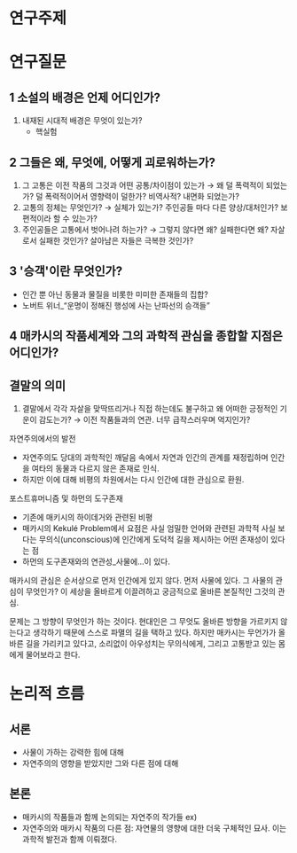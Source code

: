 # 연구주제

# 연구질문

## 1 소설의 배경은 언제 어디인가?
1. 내재된 시대적 배경은 무엇이 있는가? 
     - 핵실험  
## 2 그들은 왜, 무엇에, 어떻게 괴로워하는가?
 1. 그 고통은 이전 작품의 그것과 어떤 공통/차이점이 있는가
     → 왜 덜 폭력적이 되었는가? 덜 폭력적이어서 영향력이 덜한가? 비역사적? 내면화 되었는가? 
 2. 고통의 정체는 무엇인가?
     → 실체가 있는가? 주인공들 마다 다른 양상/대처인가? 보편적이라 할 수 있는가? 
3. 주인공들은 고통에서 벗어나려 하는가?
     → 그렇지 않다면 왜? 실패한다면 왜? 자살로서 실패한 것인가? 살아남은 자들은 극복한 것인가? 

## 3 '승객'이란 무엇인가?
   - 인간 뿐 아닌 동물과 물질을 비롯한 미미한 존재들의 집합?
   - 노버트 위너_“운명이 정해진 행성에 사는 난파선의 승객들”
## 4 매카시의 작품세계와 그의 과학적 관심을 종합할 지점은 어디인가?


## 결말의 의미
1. 결말에서 각각 자살을 맞딱뜨리거나 직접 하는데도 불구하고 왜 어떠한 긍정적인 기운이 감도는가?
     → 이전 작품들과의 연관. 너무 급작스러우며 억지인가?


자연주의에서의 발전
- 자연주의도 당대의 과학적인 깨달음 속에서 자연과 인간의 관계를 재정립하며 인간을 여타의 동물과 다르지 않은 존재로 인식.
- 하지만 이에 대해 비평의 차원에서는 다시 인간에 대한 관심으로 환원. 

포스트휴머니즘 및 하먼의 도구존재
- 기존에 매키시의 하이데거와 관련된 비평
- 매카시의 Kekulé Problem에서 요점은 사실 엄밀한 언어와 관련된 과학적 사실 보다는 무의식(unconscious)에 인간에게 도덕적 길을 제시하는 어떤 존재성이 있다는 점 
- 하먼의 도구존재와의 연관성_사물에...이 있다. 

매카시의 관심은 순서상으로 먼저 인간에게 있지 않다. 먼저 사물에 있다. 그 사물의 관심이 무엇인가? 이 세상을 올바르게 이끌려하고 궁금적으로 올바른 본질적인 그것의 관심. 

문제는 그 방향이 무엇인가 하는 것이다. 현대인은 그 무엇도 올바른 방향을 가르키지 않는다고 생각하기 때문에 스스로 파멸의 길을 택하고 있다. 하지만 매카시는 무언가가 올바른 길을 가리키고 있다고, 소리없이 아우성치는 무의식에게, 그리고 고통받고 있는 몸에게 물어보라고 한다. 

# 논리적 흐름
## 서론
- 사물이 가하는 강력한 힘에 대해
- 자연주의의 영향을 받았지만 그와 다른 점에 대해

## 본론 
- 매카시의 작품들과 함께 논의되는 자연주의 작가들 ex)
- 자연주의와 매카시 작품의 다른 점: 자연물의 영향에 대한 더욱 구체적인 묘사. 이는 과학적 발전과 함께 이뤄졌다. 